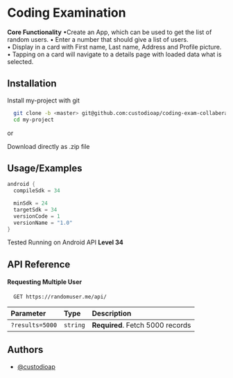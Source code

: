 
# Coding Examination

**Core Functionality**
•Create an App, which can be used to get the list of random users. 
• Enter a number that should give a list of users.  
• Display in a card with First name, Last name, Address and Profile picture. 
• Tapping on a card will navigate to a details page with loaded data what is selected. 


## Installation

Install my-project with git

```bash
  git clone -b <master> git@github.com:custodioap/coding-exam-collabera.git
  cd my-project
```

or

Download directly as .zip file
    
## Usage/Examples

```kotlin
android {
  compileSdk = 34

  minSdk = 24
  targetSdk = 34
  versionCode = 1
  versionName = "1.0"
}
```

Tested Running on Android API **Level 34**


## API Reference

#### Requesting Multiple User 

```http
  GET https://randomuser.me/api/
```

| Parameter | Type     | Description                |
| :-------- | :------- | :------------------------- |
| `?results=5000` | `string` | **Required**. Fetch 5000 records |




## Authors

- [@custodioap](https://www.github.com/custodioap)

